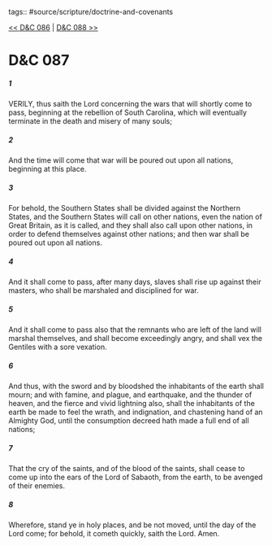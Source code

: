tags:: #source/scripture/doctrine-and-covenants

[<< D&C 086](/Doctrine_and_Covenants/D&C_086.md) | [D&C 088 >>](/Doctrine_and_Covenants/D&C_088.md)

# D&C 087

##### 1

VERILY, thus saith the Lord concerning the wars that will shortly come to pass, beginning at the rebellion of South Carolina, which will eventually terminate in the death and misery of many souls;

##### 2

And the time will come that war will be poured out upon all nations, beginning at this place.

##### 3

For behold, the Southern States shall be divided against the Northern States, and the Southern States will call on other nations, even the nation of Great Britain, as it is called, and they shall also call upon other nations, in order to defend themselves against other nations; and then war shall be poured out upon all nations.

##### 4

And it shall come to pass, after many days, slaves shall rise up against their masters, who shall be marshaled and disciplined for war.

##### 5

And it shall come to pass also that the remnants who are left of the land will marshal themselves, and shall become exceedingly angry, and shall vex the Gentiles with a sore vexation.

##### 6

And thus, with the sword and by bloodshed the inhabitants of the earth shall mourn; and with famine, and plague, and earthquake, and the thunder of heaven, and the fierce and vivid lightning also, shall the inhabitants of the earth be made to feel the wrath, and indignation, and chastening hand of an Almighty God, until the consumption decreed hath made a full end of all nations;

##### 7

That the cry of the saints, and of the blood of the saints, shall cease to come up into the ears of the Lord of Sabaoth, from the earth, to be avenged of their enemies.

##### 8

Wherefore, stand ye in holy places, and be not moved, until the day of the Lord come; for behold, it cometh quickly, saith the Lord. Amen.
